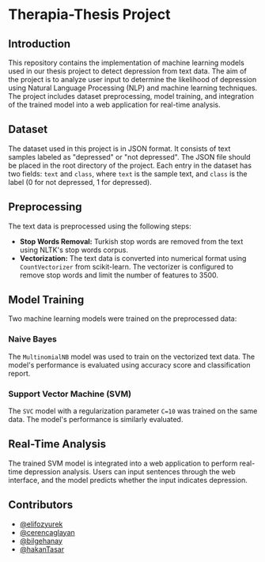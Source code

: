 # Therapia-Thesis Project

## Introduction
This repository contains the implementation of machine learning models used in our thesis project to detect depression from text data. The aim of the project is to analyze user input to determine the likelihood of depression using Natural Language Processing (NLP) and machine learning techniques. The project includes dataset preprocessing, model training, and integration of the trained model into a web application for real-time analysis.

## Dataset
The dataset used in this project is in JSON format. It consists of text samples labeled as "depressed" or "not depressed". The JSON file should be placed in the root directory of the project. Each entry in the dataset has two fields: `text` and `class`, where `text` is the sample text, and `class` is the label (0 for not depressed, 1 for depressed).

## Preprocessing
The text data is preprocessed using the following steps:

- **Stop Words Removal:** Turkish stop words are removed from the text using NLTK's stop words corpus.
- **Vectorization:** The text data is converted into numerical format using `CountVectorizer` from scikit-learn. The vectorizer is configured to remove stop words and limit the number of features to 3500.

## Model Training
Two machine learning models were trained on the preprocessed data:

### Naive Bayes
The `MultinomialNB` model was used to train on the vectorized text data. The model's performance is evaluated using accuracy score and classification report.

### Support Vector Machine (SVM)
The `SVC` model with a regularization parameter `C=10` was trained on the same data. The model's performance is similarly evaluated.

## Real-Time Analysis
The trained SVM model is integrated into a web application to perform real-time depression analysis. Users can input sentences through the web interface, and the model predicts whether the input indicates depression.


## Contributors
- [@elifozyurek](https://github.com/elifozyurek)
- [@cerencaglayan](https://github.com/cerencaglayan)
- [@bilgehanay](https://github.com/bilgehanay)
- [@hakanTasar](https://github.com/hakanTasar)
